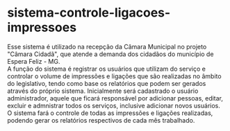 # sistema-controle-ligacoes-impressoes
Esse sistema é utilizado na recepção da Câmara Municipal no projeto "Câmara Cidadã", que atende a demanda dos cidadãos do município de Espera Feliz - MG.<br>
A função do sistema é registrar os usuários que utilizam do serviço e controlar o volume de impressões e ligações que são realizadas no âmbito do legislativo, tendo como base os relatórios que podem ser gerados através do próprio sistema.
Inicialmente será cadastrado o usuário administrador, aquele que ficará responsável por adicionar pessoas, editar, excluir e admnistrar todos os serviços, inclusive adicionar novos usuários.
O sistema fará o controle de todas as impressões e ligações realizadas, podendo gerar os relatórios respectivos de cada mês trabalhado.
